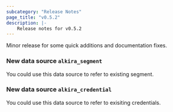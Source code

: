 ```yaml
---
subcategory: "Release Notes"
page_title: "v0.5.2"
description: |-
    Release notes for v0.5.2
---
```


Minor release for some quick additions and documentation fixes.


### New data source `alkira_segment`

You could use this data source to refer to existing segment.


### New data source `alkira_credential`

You could use this data source to refer to exisiting credentials.
